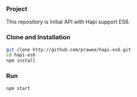 ### Project
This repository is Initial API with Hapi support ES6.

### Clone and Installation
```bash
git clone http://github.com/prawee/hapi-es6.git
cd hapi-es6
npm install
```

### Run
```bash
npm start
```




